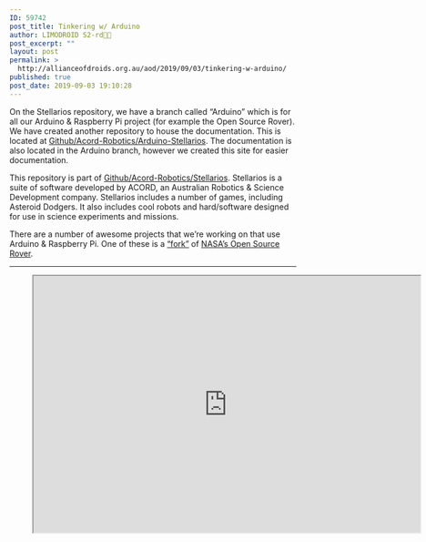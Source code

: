 ```yaml
---
ID: 59742
post_title: Tinkering w/ Arduino
author: LIMODROID S2-rd🔭🔬
post_excerpt: ""
layout: post
permalink: >
  http://allianceofdroids.org.au/aod/2019/09/03/tinkering-w-arduino/
published: true
post_date: 2019-09-03 19:10:28
---
```

<!-- wp:paragraph -->
<p>On
 the Stellarios repository, we have a branch called “Arduino” which is 
for all our Arduino &amp; Raspberry Pi project (for example the Open 
Source Rover). We have created another repository to house the 
documentation. This is located at <a href="http://github.com/acord-robotics/arduino-stellarios" target="_blank" rel="noreferrer noopener">Github/Acord-Robotics/Arduino-Stellarios</a>. The documentation is also located in the Arduino branch, however we created this site for easier documentation.</p>
<!-- /wp:paragraph -->

<!-- wp:paragraph -->
<p>This repository is part of <a href="http://github.com/acord-robotics/stellarios" target="_blank" rel="noreferrer noopener">Github/Acord-Robotics/Stellarios</a>.
 Stellarios is a suite of software developed by ACORD, an Australian 
Robotics &amp; Science Development company. Stellarios includes a number
 of games, including Asteroid Dodgers. It also includes cool robots and 
hard/software designed for use in science experiments and missions.</p>
<!-- /wp:paragraph -->

<!-- wp:paragraph -->
<p>There are a number of awesome projects that we’re working on that use Arduino &amp; Raspberry Pi. One of these is a <a href="http://github.com/acord-robotics/open-source-rover" target="_blank" rel="noreferrer noopener">“fork”</a> of <a href="http://github.com/nasa-jpl/open-source-rover" target="_blank" rel="noreferrer noopener">NASA’s Open Source Rover</a>.</p>
<!-- /wp:paragraph -->

<!-- wp:separator -->
<hr class="wp-block-separator"/>
<!-- /wp:separator -->

<!-- wp:html -->
<figure><iframe src="https://medium.com/media/9ee87bb1cc852e9a78f574d75c0770f5" width="680" height="451"></iframe></figure>
<!-- /wp:html -->

<!-- wp:paragraph -->
<p></p>
<!-- /wp:paragraph -->